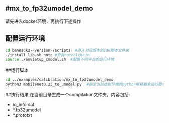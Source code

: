 #mx_to_fp32umodel_demo
-----
请先进入docker环境，再执行下述操作
## 配置运行环境
```bash
cd bmnnsdk2-<version>/scripts  #进入对应版本的sdk脚本文件夹
./install_lib.sh nntc #安装nntoolchain
source ./envsetup_cmodel.sh  #配置不同平台的运行环境
```
##运行脚本
```bash
cd ../examples/calibration/mx_to_fp32umodel_demo
python3 mobilenet0.25_to_umodel.py  #指定当前虚拟环境的python解释器来运行脚本
```
##执行结果
在当前目录生成一个compilation文件夹，内容包括:
- io_info.dat
- *.fp32umodel
- *.prototxt
